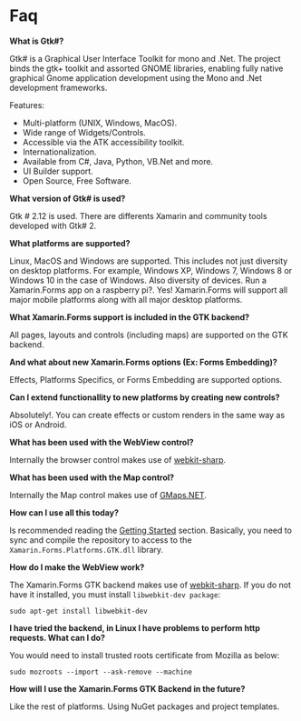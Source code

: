 # Faq

**What is Gtk#?**

Gtk# is a Graphical User Interface Toolkit for mono and .Net. The project binds the gtk+ toolkit and assorted GNOME libraries, enabling fully native graphical Gnome application development using the Mono and .Net development frameworks.

Features:

- Multi-platform (UNIX, Windows, MacOS).
- Wide range of Widgets/Controls.
- Accessible via the ATK accessibility toolkit.
- Internationalization.
- Available from C#, Java, Python, VB.Net and more.
- UI Builder support.
- Open Source, Free Software.

**What version of Gtk# is used?**

Gtk # 2.12 is used. There are differents Xamarin and community tools developed with Gtk# 2. 

**What platforms are supported?**

Linux, MacOS and Windows are supported. This includes not just diversity on desktop platforms. For example, Windows XP, Windows 7, Windows 8 or Windows 10 in the case of Windows. Also diversity of devices. Run a Xamarin.Forms app on a raspberry pi?. Yes!
Xamarin.Forms will support all major mobile platforms along with all major desktop platforms.

**What Xamarin.Forms support is included in the GTK backend?**

All pages, layouts and controls (including maps) are supported on the GTK backend.

**And what about new Xamarin.Forms options (Ex: Forms Embedding)?**

Effects, Platforms Specifics, or Forms Embedding are supported options.

**Can I extend functionallity to new platforms by creating new controls?**

Absolutely!. You can create effects or custom renders in the same way as iOS or Android.

**What has been used with the WebView control?**

Internally the browser control makes use of [webkit-sharp](https://github.com/mono/webkit-sharp).

**What has been used with the Map control?**

Internally the Map control makes use of [GMaps.NET](https://github.com/radioman/greatmaps).

**How can I use all this today?**

Is recommended reading the [Getting Started](Getting-Started.md) section. Basically, you need to sync and compile the repository to access to the `Xamarin.Forms.Platforms.GTK.dll` library.

**How do I make the WebView work?**

The Xamarin.Forms GTK backend makes use of [webkit-sharp](https://github.com/mono/webkit-sharp). If you do not have it installed, you must install `libwebkit-dev package`:

    sudo apt-get install libwebkit-dev

**I have tried the backend, in Linux I have problems to perform http requests. What can I do?**

You would need to install trusted roots certificate from Mozilla as below: 

    sudo mozroots --import --ask-remove --machine

**How will I use the Xamarin.Forms GTK Backend in the future?**

Like the rest of platforms. Using NuGet packages and project templates.